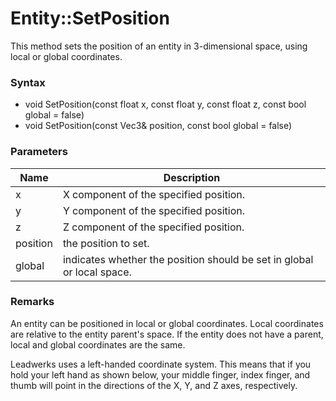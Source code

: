 # Entity::SetPosition
This method sets the position of an entity in 3-dimensional space, using local or global coordinates.

### Syntax
* void SetPosition(const float x, const float y, const float z, const bool global = false)
* void SetPosition(const Vec3& position, const bool global = false)

### Parameters
| Name | Description |
| ------ | ------ |
| x | X component of the specified position. |
| y | Y component of the specified position. |
| z | Z component of the specified position. |
| position | the position to set. |
| global | indicates whether the position should be set in global or local space. |

### Remarks
An entity can be positioned in local or global coordinates. Local coordinates are relative to the entity parent's space. If the entity does not have a parent, local and global coordinates are the same.

Leadwerks uses a left-handed coordinate system.  This means that if you hold your left hand as shown below, your middle finger, index finger, and thumb will point in the directions of the X, Y, and Z axes, respectively.
